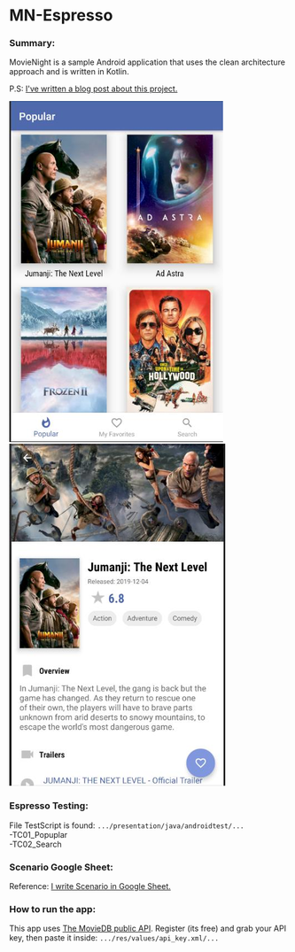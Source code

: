# MN-Espresso

### Summary: ###
MovieNight is a sample Android application that uses the clean architecture approach and is written in Kotlin.

P.S: [I've written a blog post about this project.](https://goo.gl/KoVEh5)

![Screenshots](https://github.com/automaker10/MN_Espresso/blob/master/screenshots/screens-es-1.jpg)
![Screenshots](https://github.com/automaker10/MN_Espresso/blob/master/screenshots/screens-es-2.jpg)

### Espresso Testing: ### 
File TestScript is found: `.../presentation/java/androidtest/...` \
-TC01_Popuplar\
-TC02_Search

### Scenario Google Sheet: ### 
Reference: [I write Scenario in Google Sheet.](http://bit.ly/34t1JDg)

### How to run the app: ###
This app uses [The MovieDB public API](https://developers.themoviedb.org/3/getting-started/introduction).
Register (its free) and grab your API key, 
then paste it inside: `.../res/values/api_key.xml/...`